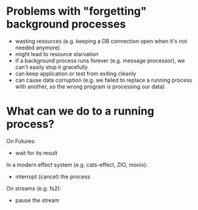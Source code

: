 # Problems with "forgetting" background processes

- wasting resources (e.g. keeping a DB connection open when it's not needed anymore)
- might lead to resource starvation
- if a background process runs forever (e.g. message processor), we can't easily stop it gracefully
- can keep application or test from exiting cleanly
- can cause data corruption (e.g. we failed to replace a running process with another, so the wrong program is processing our data)

# What can we do to a running process?

On Futures:
+ wait for its result

In a modern effect system (e.g. cats-effect, ZIO, monix):
+ interrupt (cancel) the process

On streams (e.g. fs2):
+ pause the stream
